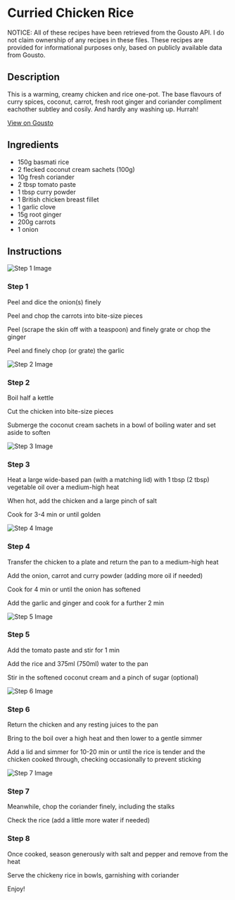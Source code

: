 # Curried Chicken Rice 

NOTICE: All of these recipes have been retrieved from the Gousto API. I do not claim ownership of any recipes in these files. These recipes are provided for informational purposes only, based on publicly available data from Gousto.

## Description

This is a warming, creamy chicken and rice one-pot. The base flavours of curry spices, coconut, carrot, fresh root ginger and coriander compliment eachother subtley and cosily. And hardly any washing up. Hurrah!

[View on Gousto](https://www.gousto.co.uk/recipes/cookbook/curried-chicken-rice)

## Ingredients

- 150g basmati rice 
- 2 flecked coconut cream sachets (100g)
- 10g fresh coriander
- 2 tbsp tomato paste
- 1 tbsp curry powder
- 1 British chicken breast fillet 
- 1 garlic clove 
- 15g root ginger
- 200g carrots
- 1 onion

## Instructions

![Step 1 Image](https://production-media.gousto.co.uk/cms/recipe-step-image/488.-step--1-x200.jpg)

### Step 1

Peel and dice the onion<span class="text-danger">(s)</span> finely


Peel and chop the carrots into bite-size pieces


Peel (scrape the skin off with a teaspoon) and finely grate or chop the ginger


Peel and finely chop (or grate) the garlic

![Step 2 Image](https://production-media.gousto.co.uk/cms/recipe-step-image/488.-step--2-x200.jpg)

### Step 2

Boil half a kettle


Cut the chicken into bite-size pieces


Submerge the coconut cream sachets in a bowl of boiling water and set aside to soften

![Step 3 Image](https://production-media.gousto.co.uk/cms/recipe-step-image/488.-step--3-x200.jpg)

### Step 3

Heat a large wide-based pan (with a matching lid) with 1 tbsp <span class="text-danger">(2 tbsp)</span> vegetable oil over a medium-high heat


When hot, add the chicken and a large pinch of salt


Cook for 3-4 min or until golden

![Step 4 Image](https://production-media.gousto.co.uk/cms/recipe-step-image/488.-step--4-x200.jpg)

### Step 4

Transfer the chicken to a plate and return the pan to a medium-high heat


Add the onion, carrot and curry powder (adding more oil if needed)


Cook for 4 min or until the onion has softened


Add the garlic and ginger and cook for a further 2 min

![Step 5 Image](https://production-media.gousto.co.uk/cms/recipe-step-image/488.-step--5-x200.jpg)

### Step 5

Add the tomato paste and stir for 1 min


Add the rice and 375ml <span class="text-danger">(750ml)</span> water to the pan


Stir in the softened coconut cream and a pinch of sugar (optional)

![Step 6 Image](https://production-media.gousto.co.uk/cms/recipe-step-image/488.-step--6-x200.jpg)

### Step 6

Return the chicken and any resting juices to the pan


Bring to the boil over a high heat and then lower to a gentle simmer


Add a lid and simmer for 10-20 min or until the rice is tender and the chicken cooked through, checking occasionally to prevent sticking

![Step 7 Image](https://production-media.gousto.co.uk/cms/recipe-step-image/488.-step--7-x200.jpg)

### Step 7

Meanwhile, chop the coriander finely, including the stalks


Check the rice (add a little more water if needed)

### Step 8

Once cooked, season generously with salt and pepper and remove from the heat


Serve the chickeny rice in bowls, garnishing with coriander


Enjoy!

